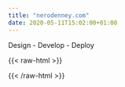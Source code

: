 ```yaml
---
title: "nerodenney.com"
date: 2020-05-11T15:02:00+01:00
---
```

Design - Develop - Deploy


{{< raw-html >}}
<!-- Hotjar Tracking Code for https://nerodenney.com -->
<script>
    (function(h,o,t,j,a,r){
        h.hj=h.hj||function(){(h.hj.q=h.hj.q||[]).push(arguments)};
      h._hjSettings={hjid:808108,hjsv:6};
      a=o.getElementsByTagName('head')[0];
      r=o.createElement('script');r.async=1;
      r.src=t+h._hjSettings.hjid+j+h._hjSettings.hjsv;
      a.appendChild(r);
    })(window,document,'https://static.hotjar.com/c/hotjar-','.js?sv=');
  </script>
{{< /raw-html >}}